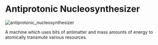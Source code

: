 # Antiprotonic Nucleosynthesizer
![antiprotonic_nucleosynthesizer](item:mekanism:antiprotonic_nucleosynthesizer)

A machine which uses bits of antimatter and mass amounts of energy to atomically transmute various resources.
